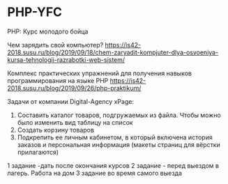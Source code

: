 # PHP-YFC
PHP: Курс молодого бойца

Чем зарядить свой компьютер? https://is42-2018.susu.ru/blog/2019/09/18/chem-zaryadit-kompjuter-dlya-osvoeniya-kursa-tehnologii-razrabotki-web-sistem/

Комплекс практических упражнений для получения навыков программирования на языке PHP
https://is42-2018.susu.ru/blog/2019/09/26/php-praktikum/

Задачи от компании Digital-Agency xPage:
1. Составить каталог товаров, подгружаемых из файла. Чтобы можно было изменить вид таблицу на список
2. Создать корзину товаров
3. Подкрепить ее личным кабинетом, в который включена история заказов и персональная информация
(макеты страниц для вёрстки прилагаются)


1 задание -дать после окончания курсов
2 задание - перед выездом в лагерь. Работа на дом
3 задание во время самого выезда
